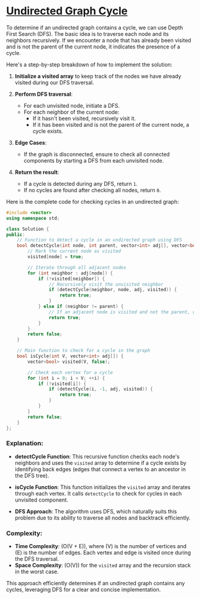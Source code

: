 # [Undirected Graph Cycle](https://www.geeksforgeeks.org/problems/detect-cycle-in-an-undirected-graph/1)

To determine if an undirected graph contains a cycle, we can use Depth First Search (DFS). The basic idea is to traverse each node and its neighbors recursively. If we encounter a node that has already been visited and is not the parent of the current node, it indicates the presence of a cycle.

Here's a step-by-step breakdown of how to implement the solution:

1. **Initialize a visited array** to keep track of the nodes we have already visited during our DFS traversal.

2. **Perform DFS traversal**:
   - For each unvisited node, initiate a DFS.
   - For each neighbor of the current node:
     - If it hasn't been visited, recursively visit it.
     - If it has been visited and is not the parent of the current node, a cycle exists.

3. **Edge Cases**:
   - If the graph is disconnected, ensure to check all connected components by starting a DFS from each unvisited node.
   
4. **Return the result**:
   - If a cycle is detected during any DFS, return `1`.
   - If no cycles are found after checking all nodes, return `0`.

Here is the complete code for checking cycles in an undirected graph:

```cpp
#include <vector>
using namespace std;

class Solution {
public:
    // Function to detect a cycle in an undirected graph using DFS
    bool detectCycle(int node, int parent, vector<int> adj[], vector<bool> &visited) {
        // Mark the current node as visited
        visited[node] = true;

        // Iterate through all adjacent nodes
        for (int neighbor : adj[node]) {
            if (!visited[neighbor]) {
                // Recursively visit the unvisited neighbor
                if (detectCycle(neighbor, node, adj, visited)) {
                    return true;
                }
            } else if (neighbor != parent) {
                // If an adjacent node is visited and not the parent, cycle exists
                return true;
            }
        }
        return false;
    }

    // Main function to check for a cycle in the graph
    bool isCycle(int V, vector<int> adj[]) {
        vector<bool> visited(V, false);

        // Check each vertex for a cycle
        for (int i = 0; i < V; ++i) {
            if (!visited[i]) {
                if (detectCycle(i, -1, adj, visited)) {
                    return true;
                }
            }
        }
        return false;
    }
};
```

### Explanation:

- **detectCycle Function**: This recursive function checks each node's neighbors and uses the `visited` array to determine if a cycle exists by identifying back edges (edges that connect a vertex to an ancestor in the DFS tree).

- **isCycle Function**: This function initializes the `visited` array and iterates through each vertex. It calls `detectCycle` to check for cycles in each unvisited component.

- **DFS Approach**: The algorithm uses DFS, which naturally suits this problem due to its ability to traverse all nodes and backtrack efficiently.

### Complexity:

- **Time Complexity**: \(O(V + E)\), where \(V\) is the number of vertices and \(E\) is the number of edges. Each vertex and edge is visited once during the DFS traversal.
- **Space Complexity**: \(O(V)\) for the `visited` array and the recursion stack in the worst case.

This approach efficiently determines if an undirected graph contains any cycles, leveraging DFS for a clear and concise implementation.
